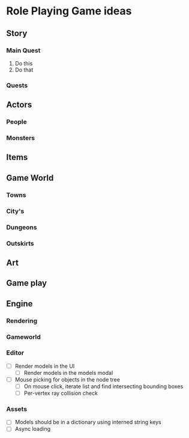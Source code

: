 # Role Playing Game ideas 

## Story

### Main Quest

1. Do this
2. Do that

### Quests

## Actors

### People

### Monsters

## Items

## Game World

### Towns

### City's

### Dungeons

### Outskirts

## Art

## Game play

## Engine

### Rendering

### Gameworld

### Editor

- [ ] Render models in the UI
  - [ ] Render models in the models modal
- [ ] Mouse picking for objects in the node tree
  - [ ] On mouse click, iterate list and find intersecting bounding boxes
  - [ ] Per-vertex ray collision check

### Assets

- [ ] Models should be in a dictionary using interned string keys
- [ ] Async loading